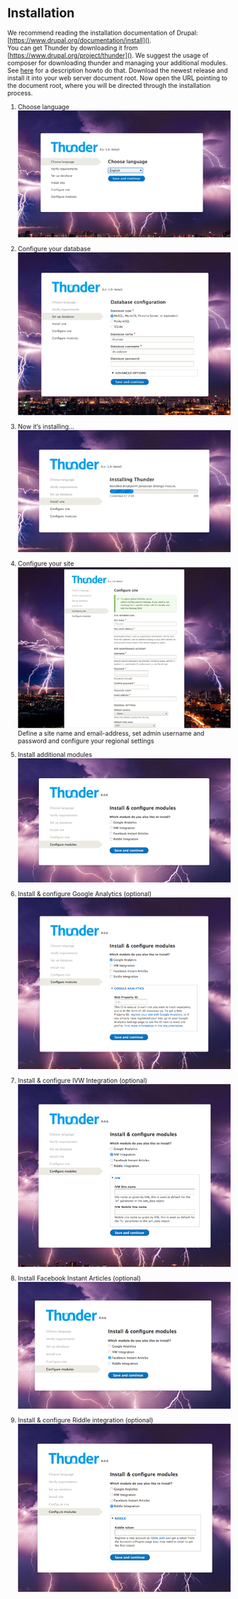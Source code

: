 # Installation

We recommend reading the installation documentation of Drupal: [https://www.drupal.org/documentation/install]().  
You can get Thunder by downloading it from [https://www.drupal.org/project/thunder](). We suggest the usage of composer for downloading thunder and managing your additional modules. See [here](https://github.com/BurdaMagazinOrg/thunder-project) for a description howto do that.
Download the newest release and install it into your web server document root. Now open the URL pointing to the document root, where you will be directed through the installation process.

1. Choose language
![](screenshots/install-step1.png)

2. Configure your database
![Database Configuration](screenshots/install-step2.png)

3. Now it’s installing...
![Installing...](screenshots/install-step3.png)

4. Configure your site
![Configure site](screenshots/install-step4.png)
Define a site name and email-address, set admin username and password and configure your regional settings

5. Install additional modules
![Install Modules](screenshots/install-step5.png)

 5. Install & configure Google Analytics (optional)
 ![Google Analytics](screenshots/install-step5a.png)

 5. Install & configure IVW Integration (optional)
![IVW Integration](screenshots/install-step5b.png)

 5. Install Facebook Instant Articles (optional)
![Facebook Instant Articles](screenshots/install-step5c.png)

 5. Install & configure Riddle integration (optional)
![Riddle](screenshots/install-step5d.png)

